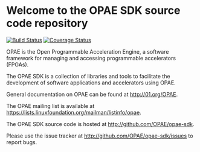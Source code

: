 Welcome to the OPAE SDK source code repository
==============================================

[![Build Status](https://travis-ci.org/OPAE/opae-sdk.svg?branch=master)](https://travis-ci.org/OPAE/opae-sdk)
[![Coverage Status](https://coveralls.io/repos/github/OPAE/opae-sdk/badge.svg?branch=master)](https://coveralls.io/github/OPAE/opae-sdk?branch=master)


OPAE is the Open Programmable Acceleration Engine, a software framework for
managing and accessing programmable accelerators (FPGAs).

The OPAE SDK is a collection of libraries and tools to facilitate the
development of software applications and accelerators using OPAE.

General documentation on OPAE can be found at <http://01.org/OPAE>.

The OPAE mailing list is available at
<https://lists.linuxfoundation.org/mailman/listinfo/opae>.

The OPAE SDK source code is hosted at <http://github.com/OPAE/opae-sdk>.

Please use the issue tracker at <http://github.com/OPAE/opae-sdk/issues> to
report bugs.
